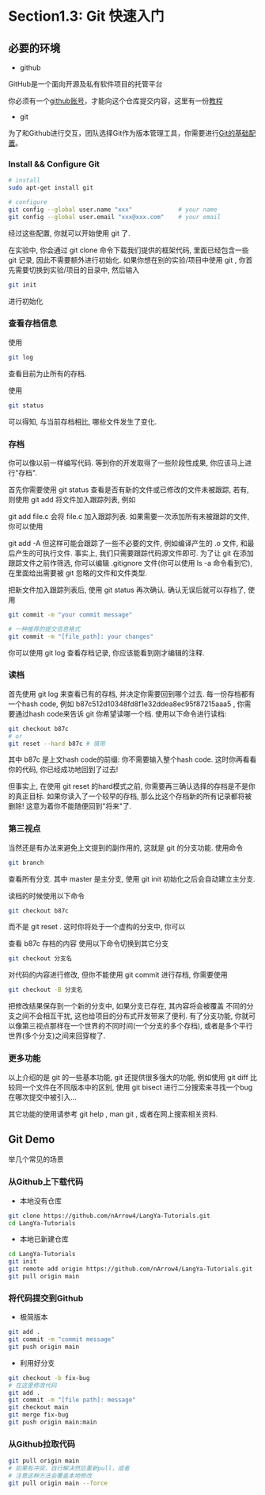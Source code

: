 # Section1.3: Git 快速入门

## 必要的环境

* github

GitHub是一个面向开源及私有软件项目的托管平台

你必须有一个[github账号](https://github.com/)，才能向这个仓库提交内容，这里有一份[教程](https://cloud.tencent.com/developer/article/1487508)

* git

为了和Github进行交互，团队选择Git作为版本管理工具，你需要进行[Git的基础配置](https://www.cnblogs.com/techflow/p/13703721.html)。

### Install && Configure Git

```sh
# install
sudo apt-get install git

# configure
git config --global user.name "xxx"             # your name
git config --global user.email "xxx@xxx.com"    # your email
```

经过这些配置, 你就可以开始使用 git 了.

在实验中, 你会通过 git clone 命令下载我们提供的框架代码, 里面已经包含一些 git 记录, 因此不需要额外进行初始化. 如果你想在别的实验/项目中使用 git , 你首先需要切换到实验/项目的目录中, 然后输入

```sh
git init
```

进行初始化

### 查看存档信息

使用
```sh
git log
```
查看目前为止所有的存档.

使用

```sh
git status
```
可以得知, 与当前存档相比, 哪些文件发生了变化.

### 存档
你可以像以前一样编写代码. 等到你的开发取得了一些阶段性成果, 你应该马上进行"存档".

首先你需要使用 git status 查看是否有新的文件或已修改的文件未被跟踪, 若有, 则使用 git add 将文件加入跟踪列表, 例如

git add file.c
会将 file.c 加入跟踪列表. 如果需要一次添加所有未被跟踪的文件, 你可以使用

git add -A
但这样可能会跟踪了一些不必要的文件, 例如编译产生的 .o 文件, 和最后产生的可执行文件. 事实上, 我们只需要跟踪代码源文件即可. 为了让 git 在添加跟踪文件之前作筛选, 你可以编辑 .gitignore 文件(你可以使用 ls -a 命令看到它), 在里面给出需要被 git 忽略的文件和文件类型.

把新文件加入跟踪列表后, 使用 git status 再次确认. 确认无误后就可以存档了, 使用
```sh
git commit -m "your commit message"

# 一种推荐的提交信息格式
git commit -m "[file_path]: your changes"
```
你可以使用 git log 查看存档记录, 你应该能看到刚才编辑的注释.

### 读档

首先使用 git log 来查看已有的存档, 并决定你需要回到哪个过去. 每一份存档都有一个hash code, 例如 b87c512d10348fd8f1e32ddea8ec95f87215aaa5 , 你需要通过hash code来告诉 git 你希望读哪一个档. 使用以下命令进行读档:
```sh
git checkout b87c
# or
git reset --hard b87c # 慎用
```
其中 b87c 是上文hash code的前缀: 你不需要输入整个hash code. 这时你再看看你的代码, 你已经成功地回到了过去!

但事实上, 在使用 git reset 的hard模式之前, 你需要再三确认选择的存档是不是你的真正目标. 如果你读入了一个较早的存档, 那么比这个存档新的所有记录都将被删除! 这意为着你不能随便回到"将来"了.

### 第三视点
当然还是有办法来避免上文提到的副作用的, 这就是 git 的分支功能. 使用命令
```sh
git branch
```
查看所有分支. 其中 master 是主分支, 使用 git init 初始化之后会自动建立主分支.

读档的时候使用以下命令
```sh
git checkout b87c
```
而不是 git reset . 这时你将处于一个虚构的分支中, 你可以

查看 b87c 存档的内容
使用以下命令切换到其它分支
```sh
git checkout 分支名
```
对代码的内容进行修改, 但你不能使用 git commit 进行存档, 你需要使用
```sh
git checkout -B 分支名
```
把修改结果保存到一个新的分支中, 如果分支已存在, 其内容将会被覆盖
不同的分支之间不会相互干扰, 这也给项目的分布式开发带来了便利. 有了分支功能, 你就可以像第三视点那样在一个世界的不同时间(一个分支的多个存档), 或者是多个平行世界(多个分支)之间来回穿梭了.

### 更多功能
以上介绍的是 git 的一些基本功能, git 还提供很多强大的功能, 例如使用 git diff 比较同一个文件在不同版本中的区别, 使用 git bisect 进行二分搜索来寻找一个bug在哪次提交中被引入...

其它功能的使用请参考 git help , man git , 或者在网上搜索相关资料.

## Git Demo

举几个常见的场景

### 从Github上下载代码

* 本地没有仓库

```sh
git clone https://github.com/nArrow4/LangYa-Tutorials.git
cd LangYa-Tutorials
```

* 本地已新建仓库

```sh
cd LangYa-Tutorials
git init
git remote add origin https://github.com/nArrow4/LangYa-Tutorials.git
git pull origin main
```

### 将代码提交到Github

* 极简版本

```sh
git add .
git commit -m "commit message"
git push origin main
```

* 利用好分支

```sh
git checkout -b fix-bug
# 在这里修改代码
git add .
git commit -m "[file path]: message"
git checkout main
git merge fix-bug
git push origin main:main
```

### 从Github拉取代码

```sh
git pull origin main
# 如果有冲突，自行解决然后重新pull，或者
# 注意这种方法会覆盖本地修改
git pull origin main --force
```